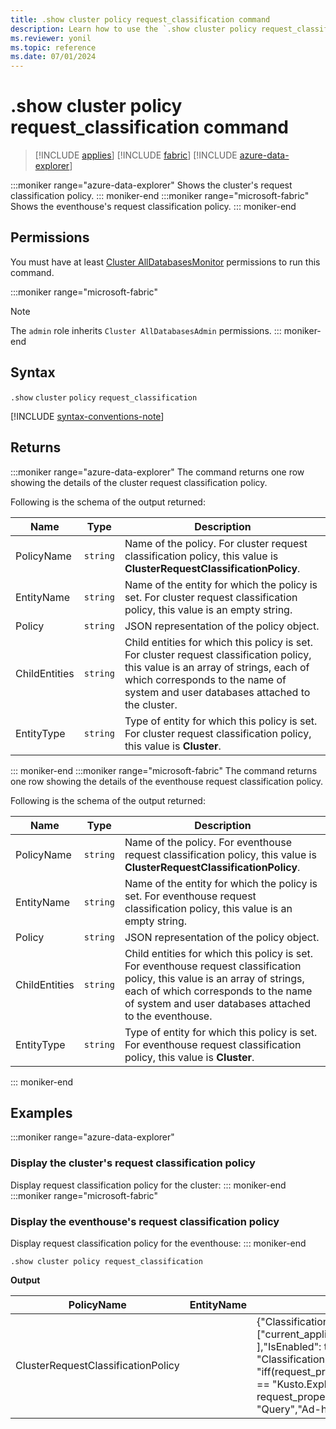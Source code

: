 ```yaml
---
title: .show cluster policy request_classification command
description: Learn how to use the `.show cluster policy request_classification` command to show the request classification policy.
ms.reviewer: yonil
ms.topic: reference
ms.date: 07/01/2024
---
```

# .show cluster policy request_classification command

> [!INCLUDE [applies](../includes/applies-to-version/applies.md)] [!INCLUDE [fabric](../includes/applies-to-version/fabric.md)] [!INCLUDE [azure-data-explorer](../includes/applies-to-version/azure-data-explorer.md)]

:::moniker range="azure-data-explorer"
Shows the cluster's request classification policy.
::: moniker-end
:::moniker range="microsoft-fabric"
Shows the eventhouse's request classification policy.
::: moniker-end

## Permissions

You must have at least [Cluster AllDatabasesMonitor](../access-control/role-based-access-control.md) permissions to run this command.

:::moniker range="microsoft-fabric"
> [!NOTE]
> The `admin` role inherits `Cluster AllDatabasesAdmin` permissions.
::: moniker-end

## Syntax

`.show` `cluster` `policy` `request_classification`

[!INCLUDE [syntax-conventions-note](../includes/syntax-conventions-note.md)]

## Returns

:::moniker range="azure-data-explorer"
The command returns one row showing the details of the cluster request classification policy.

Following is the schema of the output returned:

| Name          | Type   | Description                                                                                                                                                                                                            |
|---------------|--------|------------------------------------------------------------------------------------------------------------------------------------------------------------------------------------------------------------------------|
| PolicyName    | `string` | Name of the policy. For cluster request classification policy, this value is **ClusterRequestClassificationPolicy**.                                                                                                   |
| EntityName    | `string` | Name of the entity for which the policy is set. For cluster request classification policy, this value is an empty string.                                                                                              |
| Policy        | `string` | JSON representation of the policy object.                                                                                                                                                                              |
| ChildEntities | `string` | Child entities for which this policy is set. For cluster request classification policy, this value is an array of strings, each of which corresponds to the name of system and user databases attached to the cluster. |
| EntityType    | `string` | Type of entity for which this policy is set. For cluster request classification policy, this value is **Cluster**.                                                                                                     |
::: moniker-end
:::moniker range="microsoft-fabric"
The command returns one row showing the details of the eventhouse request classification policy.

Following is the schema of the output returned:

| Name          | Type   | Description                                                                                                                                                                                                            |
|---------------|--------|------------------------------------------------------------------------------------------------------------------------------------------------------------------------------------------------------------------------|
| PolicyName    | `string` | Name of the policy. For eventhouse request classification policy, this value is **ClusterRequestClassificationPolicy**.                                                                                                   |
| EntityName    | `string` | Name of the entity for which the policy is set. For eventhouse request classification policy, this value is an empty string.                                                                                              |
| Policy        | `string` | JSON representation of the policy object.                                                                                                                                                                              |
| ChildEntities | `string` | Child entities for which this policy is set. For eventhouse request classification policy, this value is an array of strings, each of which corresponds to the name of system and user databases attached to the eventhouse. |
| EntityType    | `string` | Type of entity for which this policy is set. For eventhouse request classification policy, this value is **Cluster**.                                                                                                     |
::: moniker-end

## Examples

:::moniker range="azure-data-explorer"
### Display the cluster's request classification policy

Display request classification policy for the cluster:
::: moniker-end
:::moniker range="microsoft-fabric"
### Display the eventhouse's request classification policy

Display request classification policy for the eventhouse:
::: moniker-end

```kusto
.show cluster policy request_classification
```

**Output**

| PolicyName                         | EntityName | Policy                                                                                                                                                                                                                                                                   | ChildEntities                                                          | EntityType |
|------------------------------------|------------|--------------------------------------------------------------------------------------------------------------------------------------------------------------------------------------------------------------------------------------------------------------------------|------------------------------------------------------------------------|------------|
| ClusterRequestClassificationPolicy |            | {"ClassificationProperties": ["current_application",  "request_type" ],"IsEnabled": true, "ClassificationFunction": "iff(request_properties.current_application == \"Kusto.Explorer\" and request_properties.request_type == \"Query\",\"Ad-hoc queries\",\"default\")"} | ["$systemdb", "KustoMonitoringPersistentDatabase", "YourDatabaseName"] | Cluster    |
